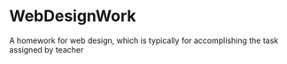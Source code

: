 # WebDesignWork
A homework for web design, which is typically for accomplishing the task assigned by teacher
